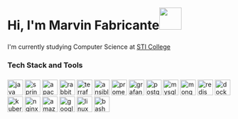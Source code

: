 <!--
**marbs505/marbs505** is a ✨ _special_ ✨ repository because its `README.md` (this file) appears on your GitHub profile.

Here are some ideas to get you started:

- 🔭 I’m currently working on ...
- 🌱 I’m currently learning ...
- 👯 I’m looking to collaborate on ...
- 🤔 I’m looking for help with ...
- 💬 Ask me about ...
- 📫 How to reach me: ...
- 😄 Pronouns: ...
- ⚡ Fun fact: ...
-->

<h1 align="left">Hi, I'm Marvin Fabricante<img src="https://media.giphy.com/media/jsHVvDpDMCwbyLuYM0/giphy.gif" width="50"></h1>

###

<p align="left">I'm currently studying Computer Science at <a href="https://www.sti.edu/programs-details.asp?p=Mg==">STI College</a></p>

###

<h3 align="left">Tech Stack and Tools</h3>

###

<div align="left">
  <img src="https://skillicons.dev/icons?i=java" height="35" alt="java logo"  />
  <img src="https://cdn.jsdelivr.net/gh/devicons/devicon/icons/spring/spring-original.svg" height="35" alt="spring logo"  />
  <img src="https://skillicons.dev/icons?i=kafka" height="35" alt="apachekafka logo"  />
  <img src="https://skillicons.dev/icons?i=rabbitmq" height="35" alt="rabbitmq logo"  />
  <img src="https://cdn.jsdelivr.net/gh/devicons/devicon/icons/terraform/terraform-original.svg" height="35" alt="terraform logo"  />
  <img src="https://cdn.jsdelivr.net/gh/devicons/devicon/icons/ansible/ansible-original.svg" height="35" alt="ansible logo"  />
  <img src="https://skillicons.dev/icons?i=prometheus" height="35" alt="prometheus logo"  />
  <img src="https://skillicons.dev/icons?i=grafana" height="35" alt="grafana logo"  />
  <img src="https://skillicons.dev/icons?i=postgres" height="35" alt="postgresql logo"  />
  <img src="https://skillicons.dev/icons?i=mysql" height="35" alt="mysql logo"  />
  <img src="https://skillicons.dev/icons?i=mongodb" height="35" alt="mongodb logo"  />
  <img src="https://skillicons.dev/icons?i=redis" height="35" alt="redis logo"  />
  <img src="https://skillicons.dev/icons?i=docker" height="35" alt="docker logo"  />
  <img src="https://skillicons.dev/icons?i=kubernetes" height="35" alt="kubernetes logo"  />
  <img src="https://cdn.jsdelivr.net/gh/devicons/devicon/icons/nginx/nginx-original.svg" height="35" alt="nginx logo"  />
  <img src="https://skillicons.dev/icons?i=aws" height="35" alt="amazonwebservices logo"  />
  <img src="https://skillicons.dev/icons?i=gcp" height="35" alt="googlecloud logo"  />
  <img src="https://skillicons.dev/icons?i=linux" height="35" alt="linux logo"  />
  <img src="https://skillicons.dev/icons?i=bash" height="35" alt="bash logo"  />
</div>


